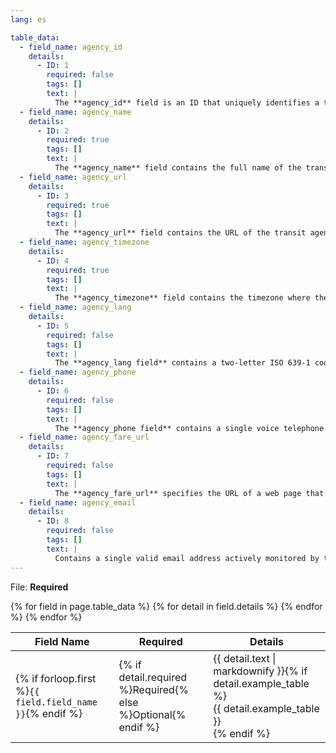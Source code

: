 ```yaml
---
lang: es

table_data:
  - field_name: agency_id
    details:
      - ID: 1
        required: false
        tags: []
        text: |
          The **agency_id** field is an ID that uniquely identifies a transit agency. A transit feed may represent data from more than one agency. The **agency_id** is dataset unique. This field is optional for transit feeds that only contain data for a single agency.
  - field_name: agency_name
    details:
      - ID: 2
        required: true
        tags: []
        text: |
          The **agency_name** field contains the full name of the transit agency. Google Maps will display this name.
  - field_name: agency_url
    details:
      - ID: 3
        required: true
        tags: []
        text: |
          The **agency_url** field contains the URL of the transit agency. The value must be a fully qualified URL that includes **http**:// or **https**://, and any special characters in the URL must be correctly escaped. See http://www.w3.org/Addressing/URL/4_URI_Recommentations.html for a description of how to create fully qualified URL values.
  - field_name: agency_timezone
    details:
      - ID: 4
        required: true
        tags: []
        text: |
          The **agency_timezone** field contains the timezone where the transit agency is located. Timezone names never contain the space character but may contain an underscore. Please refer to http://en.wikipedia.org/wiki/List_of_tz_zones for a list of valid values. If multiple agencies are specified in the feed, each must have the same agency_timezone.
  - field_name: agency_lang
    details:
      - ID: 5
        required: false
        tags: []
        text: |
          The **agency_lang field** contains a two-letter ISO 639-1 code for the primary language used by this transit agency. The language code is case-insensitive (both en and EN are accepted). This setting defines capitalization rules and other language-specific settings for all text contained in this transit agency's feed. Please refer to http://www.loc.gov/standards/iso639-2/php/code_list.php for a list of valid values.
  - field_name: agency_phone
    details:
      - ID: 6
        required: false
        tags: []
        text: |
          The **agency_phone field** contains a single voice telephone number for the specified agency. This field is a string value that presents the telephone number as typical for the agency's service area. It can and should contain punctuation marks to group the digits of the number. Dialable text (for example, TriMet's "503-238-RIDE") is permitted, but the field must not contain any other descriptive text.
  - field_name: agency_fare_url
    details:
      - ID: 7
        required: false
        tags: []
        text: |
          The **agency_fare_url** specifies the URL of a web page that allows a rider to purchase tickets or other fare instruments for that agency online. The value must be a fully qualified URL that includes **http**:// or **https**://, and any special characters in the URL must be correctly escaped. See http://www.w3.org/Addressing/URL/4_URI_Recommentations.html for a description of how to create fully qualified URL values.
  - field_name: agency_email
    details:
      - ID: 8
        required: false
        tags: []
        text: |
          Contains a single valid email address actively monitored by the agency’s customer service department. This email address will be considered a direct contact point where transit riders can reach a customer service representative at the agency.
---
```

File: **Required**

<div class="table-wrapper">
  <table class="recommendation">
    <thead>
      <tr>
        <th>Field Name</th>
        <th>Required</th>
        <th>Details</th>
      </tr>
    </thead>
    <tbody>
    {% for field in page.table_data %}
      {% for detail in field.details %}
      <tr id="{{ page.slug }}_{{ detail.ID }}" class="anchor-row{% if forloop.first %} field-row{% endif %}{% for tag in detail.tags %} {{ tag }}{% endfor %}">
        <td>{% if forloop.first %}<code>{{ field.field_name }}</code>{% endif %}</td>
        <td>{% if detail.required %}Required{% else %}Optional{% endif %}</td>
        <td>{{ detail.text | markdownify }}{% if detail.example_table %}<div class="table-wrapper">{{ detail.example_table }}</div>{% endif %}</td>
      </tr>
      {% endfor %}
    {% endfor %}
    </tbody>
  </table>
</div>

